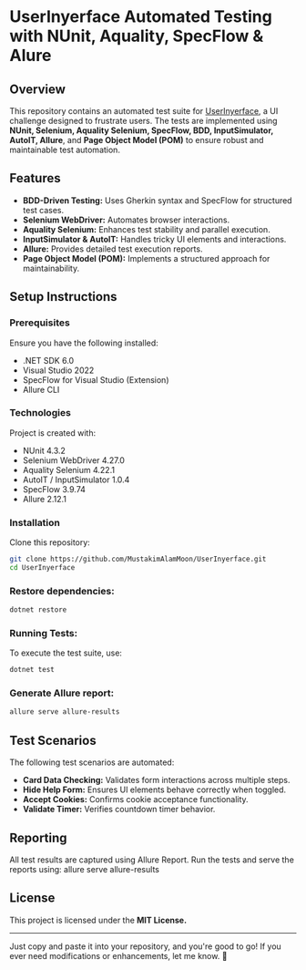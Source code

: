 ﻿# UserInyerface Automated Testing with NUnit, Aquality, SpecFlow & Alure

## Overview
This repository contains an automated test suite for [UserInyerface](https://userinyerface.com/), a UI challenge designed to frustrate users. The tests are implemented using **NUnit, Selenium, Aquality Selenium, SpecFlow, BDD, InputSimulator, AutoIT, Allure**, and **Page Object Model (POM)** to ensure robust and maintainable test automation.

## Features
- **BDD-Driven Testing:** Uses Gherkin syntax and SpecFlow for structured test cases.
- **Selenium WebDriver:** Automates browser interactions.
- **Aquality Selenium:** Enhances test stability and parallel execution.
- **InputSimulator & AutoIT:** Handles tricky UI elements and interactions.
- **Allure:** Provides detailed test execution reports.
- **Page Object Model (POM):** Implements a structured approach for maintainability.

## Setup Instructions

### Prerequisites
Ensure you have the following installed:
- .NET SDK 6.0
- Visual Studio 2022
- SpecFlow for Visual Studio (Extension)
- Allure CLI

### Technologies
Project is created with:
- NUnit 4.3.2
- Selenium WebDriver 4.27.0
- Aquality Selenium 4.22.1
- AutoIT / InputSimulator 1.0.4
- SpecFlow 3.9.74
- Allure 2.12.1

### Installation
Clone this repository:
```sh
git clone https://github.com/MustakimAlamMoon/UserInyerface.git
cd UserInyerface
```

### Restore dependencies:
```sh
dotnet restore
```

### Running Tests:
To execute the test suite, use:
```sh
dotnet test
```

### Generate Allure report:

```sh
allure serve allure-results
```

## Test Scenarios
The following test scenarios are automated:
- **Card Data Checking:** Validates form interactions across multiple steps.
- **Hide Help Form:** Ensures UI elements behave correctly when toggled.
- **Accept Cookies:** Confirms cookie acceptance functionality.
- **Validate Timer:** Verifies countdown timer behavior.

## Reporting
All test results are captured using Allure Report. Run the tests and serve the reports using:
allure serve allure-results

## License
This project is licensed under the **MIT License.**

---

Just copy and paste it into your repository, and you're good to go! If you ever need modifications or enhancements, let me know. 🚀